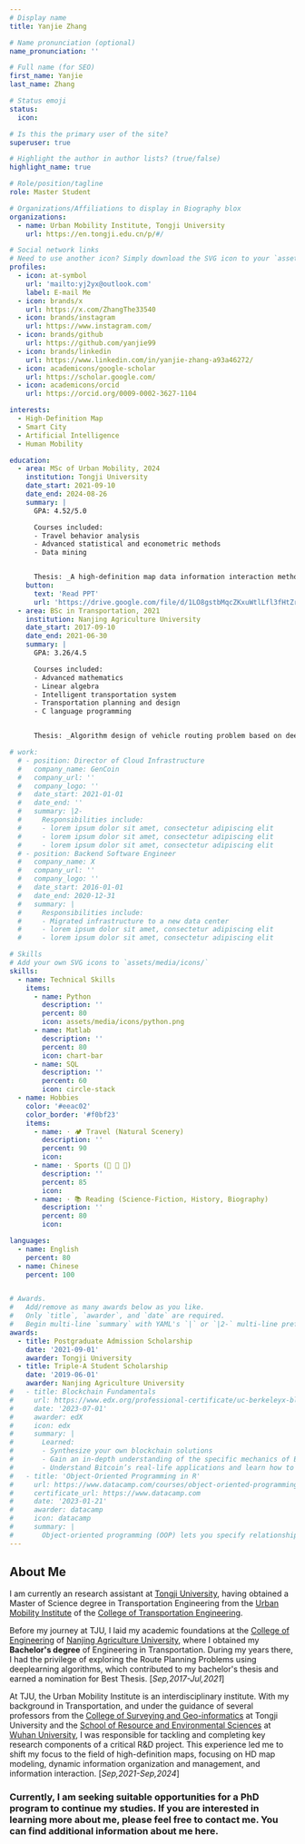 ```yaml
---
# Display name
title: Yanjie Zhang

# Name pronunciation (optional)
name_pronunciation: ''

# Full name (for SEO)
first_name: Yanjie
last_name: Zhang

# Status emoji
status:
  icon: 

# Is this the primary user of the site?
superuser: true

# Highlight the author in author lists? (true/false)
highlight_name: true

# Role/position/tagline
role: Master Student

# Organizations/Affiliations to display in Biography blox
organizations:
  - name: Urban Mobility Institute, Tongji University
    url: https://en.tongji.edu.cn/p/#/

# Social network links
# Need to use another icon? Simply download the SVG icon to your `assets/media/icons/` folder.
profiles:
  - icon: at-symbol
    url: 'mailto:yj2yx@outlook.com'
    label: E-mail Me
  - icon: brands/x
    url: https://x.com/ZhangThe33540
  - icon: brands/instagram
    url: https://www.instagram.com/
  - icon: brands/github
    url: https://github.com/yanjie99
  - icon: brands/linkedin
    url: https://www.linkedin.com/in/yanjie-zhang-a93a46272/
  - icon: academicons/google-scholar
    url: https://scholar.google.com/
  - icon: academicons/orcid
    url: https://orcid.org/0009-0002-3627-1104

interests:
  - High-Definition Map
  - Smart City
  - Artificial Intelligence
  - Human Mobility

education:
  - area: MSc of Urban Mobility, 2024
    institution: Tongji University
    date_start: 2021-09-10
    date_end: 2024-08-26
    summary: |
      GPA: 4.52/5.0

      Courses included:
      - Travel behavior analysis
      - Advanced statistical and econometric methods
      - Data mining


      Thesis: _A high-definition map data information interaction method for assisted autonomous driving_. Supervised by Prof. Wei Huang and Prof. Chun Liu.
    button:
      text: 'Read PPT'
      url: 'https://drive.google.com/file/d/1LO8gstbMqcZKxuWtlLfl3fHtZreZpaV6/view?usp=drive_link'
  - area: BSc in Transportation, 2021
    institution: Nanjing Agriculture University
    date_start: 2017-09-10
    date_end: 2021-06-30
    summary: |
      GPA: 3.26/4.5

      Courses included:
      - Advanced mathematics
      - Linear algebra
      - Intelligent transportation system
      - Transportation planning and design
      - C language programming


      Thesis: _Algorithm design of vehicle routing problem based on deep reinforcement learning_. Supervised by Assoc. Prof. Yang Liu.

# work:
  # - position: Director of Cloud Infrastructure
  #   company_name: GenCoin
  #   company_url: ''
  #   company_logo: ''
  #   date_start: 2021-01-01
  #   date_end: ''
  #   summary: |2-
  #     Responsibilities include:
  #     - lorem ipsum dolor sit amet, consectetur adipiscing elit
  #     - lorem ipsum dolor sit amet, consectetur adipiscing elit
  #     - lorem ipsum dolor sit amet, consectetur adipiscing elit
  # - position: Backend Software Engineer
  #   company_name: X
  #   company_url: ''
  #   company_logo: ''
  #   date_start: 2016-01-01
  #   date_end: 2020-12-31
  #   summary: |
  #     Responsibilities include:
  #     - Migrated infrastructure to a new data center
  #     - lorem ipsum dolor sit amet, consectetur adipiscing elit
  #     - lorem ipsum dolor sit amet, consectetur adipiscing elit

# Skills
# Add your own SVG icons to `assets/media/icons/`
skills:
  - name: Technical Skills
    items:
      - name: Python
        description: ''
        percent: 80
        icon: assets/media/icons/python.png
      - name: Matlab
        description: ''
        percent: 80
        icon: chart-bar
      - name: SQL
        description: ''
        percent: 60
        icon: circle-stack
  - name: Hobbies
    color: '#eeac02'
    color_border: '#f0bf23'
    items:
      - name: · 🏕 Travel (Natural Scenery)
        description: ''
        percent: 90
        icon: 
      - name: · Sports (🏓 🎾 🏃)
        description: ''
        percent: 85
        icon: 
      - name: · 📚 Reading (Science-Fiction, History, Biography)
        description: ''
        percent: 80
        icon: 

languages:
  - name: English
    percent: 80
  - name: Chinese
    percent: 100


# Awards.
#   Add/remove as many awards below as you like.
#   Only `title`, `awarder`, and `date` are required.
#   Begin multi-line `summary` with YAML's `|` or `|2-` multi-line prefix and indent 2 spaces below.
awards:
  - title: Postgraduate Admission Scholarship 
    date: '2021-09-01'
    awarder: Tongji University
  - title: Triple-A Student Scholarship 
    date: '2019-06-01'
    awarder: Nanjing Agriculture University
#   - title: Blockchain Fundamentals
#     url: https://www.edx.org/professional-certificate/uc-berkeleyx-blockchain-fundamentals
#     date: '2023-07-01'
#     awarder: edX
#     icon: edx
#     summary: |
#       Learned:
#       - Synthesize your own blockchain solutions
#       - Gain an in-depth understanding of the specific mechanics of Bitcoin
#       - Understand Bitcoin’s real-life applications and learn how to attack and destroy Bitcoin, Ethereum, smart contracts and Dapps, and alternatives to Bitcoin’s Proof-of-Work consensus algorithm
#   - title: 'Object-Oriented Programming in R'
#     url: https://www.datacamp.com/courses/object-oriented-programming-with-s3-and-r6-in-r
#     certificate_url: https://www.datacamp.com
#     date: '2023-01-21'
#     awarder: datacamp
#     icon: datacamp
#     summary: |
#       Object-oriented programming (OOP) lets you specify relationships between functions and the objects that they can act on, helping you manage complexity in your code. This is an intermediate level course, providing an introduction to OOP, using the S3 and R6 systems. S3 is a great day-to-day R programming tool that simplifies some of the functions that you write. R6 is especially useful for industry-specific analyses, working with web APIs, and building GUIs.
---
```


## About Me

I am currently an research assistant at [Tongji University](https://en.tongji.edu.cn/p/#/), having obtained a Master of Science degree in Transportation Engineering from the [Urban Mobility Institute](https://umi.tongji.edu.cn/en/Homepage.htm) of the [College of Transportation Engineering](https://tjjt.tongji.edu.cn/English_Home/HOME.htm).

Before my journey at TJU, I laid my academic foundations at the [College of Engineering](https://coe.njau.edu.cn/index.htm#) of [Nanjing Agriculture University](https://english.njau.edu.cn/), where I obtained my **Bachelor's degree** of Engineering in Transportation. During my years there, I had the privilege of exploring the Route Planning Problems using deeplearning algorithms, which contributed to my bachelor's thesis and earned a nomination for Best Thesis. [*_Sep,2017-Jul,2021_*]

At TJU, the Urban Mobility Institute is an interdisciplinary institute. With my background in Transportation, and under the guidance of several professors from the [College of Surveying and Geo-informatics](https://celiang.tongji.edu.cn/english/Home.htm) at Tongji University and the [School of Resource and Environmental Sciences](https://sres.whu.edu.cn/English/Home.htm) at [Wuhan University](https://en.whu.edu.cn/), I was responsible for tackling and completing key research components of a critical R&D project. This experience led me to shift my focus to the field of high-definition maps, focusing on HD map modeling, dynamic information organization and management, and information interaction. [*_Sep,2021-Sep,2024_*]
### Currently, I am seeking suitable opportunities for a PhD program to continue my studies. If you are interested in learning more about me, please feel free to contact me. You can find additional information about me here.
